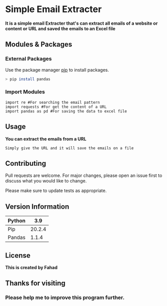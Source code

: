 # Simple Email Extracter
**It is a simple email Extracter that's can extract all emails of a website or content or URL and saved the emails to an Excel file**


## Modules & Packages
### External Packages
Use the package manager [pip](https://pip.pypa.io/en/stable/) to install packages.

```bash
> pip install pandas
```
### Import Modules
```
import re #For searching the email pattern
import requests #For get the content of a URL
import pandas as pd #For saving the data to excel file
```
## Usage
**You can extract the emails from a URL**

```
Simply give the URL and it will save the emails on a file 
```

## Contributing
Pull requests are welcome. For major changes, please open an issue first to discuss what you would like to change.

Please make sure to update tests as appropriate.

## Version Information
| Python  	| 3.9    	|
|---------	|--------	|
| Pip     	| 20.2.4 	|
| Pandas    |1.1.4  	|

## License
**This is created by Fahad**
## Thanks for visiting
### Please help me to improve this program further.

